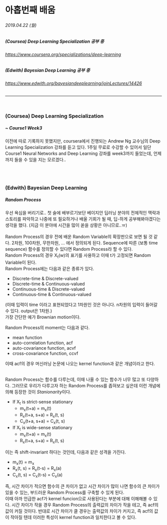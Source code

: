 # 아홉번째 배움
###### 2019.04.22 (월)
##### (Coursea) Deep Learning Specialization 공부 중
###### https://www.coursera.org/specializations/deep-learning
##### (Edwith) Bayesian Deep Learning 공부 중
###### https://www.edwith.org/bayesiandeeplearning/joinLectures/14426

---------
<br>

### (Coursea) Deep Learning Specialization
##### ~ Course1 Week3

이전에 따로 기록하지 못했지만, coursera에서 진행되는 Andrew Ng 교수님의 Deep Learning Specialization 강좌를 듣고 있다. 
1주일 무료로 수강할 수 있어서 일단 Course1 Neural Networks and Deep Learning 강좌를 week3까지 들었는데, 언제까지 들을 수 있을 지는 모르겠다..  

<br>
<br>

### (Edwith) Bayesian Deep Learning
##### Random Process

우선 욕심을 버리기로.. 첫 술에 배부르기보단 베이지안 딥러닝 분야의 전체적인 맥락과 스토리를 파악하고 나중에 또 필요하거나 배울 기회가 될 때, 딥-하게 공부해봐야겠다는 생각을 했다. (지금 이 분야에 시간을 많이 쏟을 상황은 아니므로..ㅠ)  
<br>
Random Process의 경우 전에 배운 Random Variable의 확장판으로 보면 될 것 같다. 2차원, 100차원, 무한차원, ... 에서 정의되게 된다. Sequence에 따른 (보통 time sequence) 함수를 정의할 수 있다면 Random Process라 할 수 있다.  
Random Process의 경우 X<sub>t</sub>(w)의 표기를 사용하고 이때 t가 고정되면 Random Variable이 된다.  
Random Process에는 다음과 같은 종류가 있다.
  
* Discrete-time & Discrete-valued
* Discrete-time & Continuous-valued
* Continuous-time & Discrete-valued
* Continuous-time & Continuous-valued  

(이때 입력이 time 이라고 표현되었다고 1차원인 것은 아니다. n차원의 입력이 들어갈 수 있다. output은 1차원.)  
가장 간단한 예가 Brownian motion이다.  

Random Process의 moment는 다음과 같다.  

* mean function
* auto-correlation function, acf
* auto-covariance function, acvf
* cross-covariance function, ccvf  

이때 acf의 경우 머신러닝 논문에 나오는 kernel function과 같은 개념이라고 한다.  
<br>

Random Process는 함수를 다루는데, 이때 나올 수 있는 함수가 너무 많고 또 다양하다. 
그러므로 우리가 다루고자 하는 Random Process를 좁혀보고 싶은데 이런 개념에 의해 등장한 것이 *Stanionarity*이다.  

* If X<sub>t</sub> is strict-sense stationary
  + m<sub>x</sub>(t+a) = m<sub>x</sub>(t)
  + R<sub>x</sub>(t+a, s+a) = R<sub>x</sub>(t, s)
  + C<sub>x</sub>(t+a, s+a) = C<sub>x</sub>(t, s)
* If X<sub>t</sub> is wide-sense stationary
  + m<sub>x</sub>(t+a) = m<sub>x</sub>(t)
  + R<sub>x</sub>(t+a, s+a) = R<sub>x</sub>(t, s)  
  
  
이는 즉 shift-invariant 하다는 것인데, 다음과 같은 성격을 가진다.  

* m<sub>x</sub>(t) = m<sub>x</sub>
* R<sub>x</sub>(t, s) = R<sub>x</sub>(t-s) = R<sub>x</sub>(a)
* C<sub>x</sub>(t, s) = C<sub>x</sub>(t-s) = C<sub>x</sub>(a)
  
즉, 시간 차이가 적으면 함수의 큰 차이가 없고 시간 차이가 많이 나면 함수의 큰 차이가 있을 수 있는, 부드러운 Random Process를 구축할 수 있게 된다.  
이때 아까 언급한 acf가 kernel funcion으로 사용된다는 부분에 대해 이해해볼 수 있다. 
시간 차이가 작을 경우 Random Process의 출력값의 차이가 작을 테고, 즉 acf의 값이 커질 것이다. 
반대로 시간 차이가 클 경우는 출력값의 차이가 커지고, 즉 acf의 값이 작아질 텐데 이러한 특성이 kernel function과 일치한다고 볼 수 있다.  
